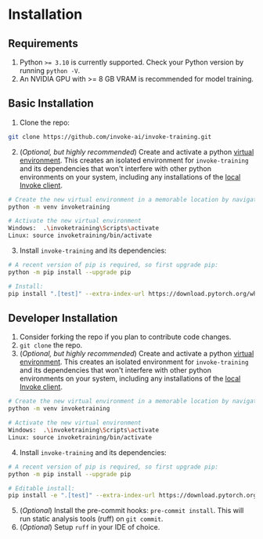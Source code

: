 # Installation

## Requirements

1. Python `>= 3.10` is currently supported. Check your Python version by running `python -V`.
2. An NVIDIA GPU with >= 8 GB VRAM is recommended for model training.

## Basic Installation
1. Clone the repo:
```bash
git clone https://github.com/invoke-ai/invoke-training.git
```
2. (*Optional, but highly recommended*) Create and activate a python [virtual environment](https://docs.python.org/3/library/venv.html#creating-virtual-environments). This creates an isolated environment for `invoke-training` and its dependencies that won't interfere with other python environments on your system, including any installations of the [local Invoke client](https://www.github.com/invoke-ai/invokeai).
```bash
# Create the new virtual environment in a memorable location by navigating to the folder and running this command
python -m venv invoketraining

# Activate the new virtual environment
Windows:  .\invoketraining\Scripts\activate
Linux: source invoketraining/bin/activate

```
3. Install `invoke-training` and its dependencies:
```bash
# A recent version of pip is required, so first upgrade pip:
python -m pip install --upgrade pip

# Install:
pip install ".[test]" --extra-index-url https://download.pytorch.org/whl/cu121
```

## Developer Installation
1. Consider forking the repo if you plan to contribute code changes.
2. `git clone` the repo.
3. (*Optional, but highly recommended*) Create and activate a python [virtual environment](https://docs.python.org/3/library/venv.html#creating-virtual-environments). This creates an isolated environment for `invoke-training` and its dependencies that won't interfere with other python environments on your system, including any installations of the [local Invoke client](https://www.github.com/invoke-ai/invokeai).
```bash
# Create the new virtual environment in a memorable location by navigating to the folder and running this command
python -m venv invoketraining

# Activate the new virtual environment
Windows:  .\invoketraining\Scripts\activate
Linux: source invoketraining/bin/activate

```
4. Install `invoke-training` and its dependencies:
```bash
# A recent version of pip is required, so first upgrade pip:
python -m pip install --upgrade pip

# Editable install:
pip install -e ".[test]" --extra-index-url https://download.pytorch.org/whl/cu121
```
5. (*Optional*) Install the pre-commit hooks: `pre-commit install`. This will run static analysis tools (ruff) on `git commit`.
6. (*Optional*) Setup `ruff` in your IDE of choice.
